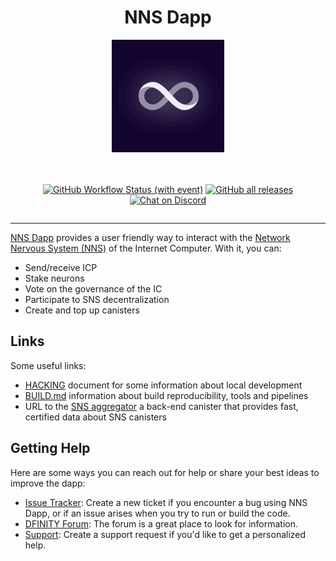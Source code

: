 <div align="center" style="display:flex;flex-direction:column;">
  <h1>NNS Dapp</h1>

  <a href="https://nns.ic0.app/">
    <img src="./frontend/static/assets/favicons/icon-512x512.png" width="180px" alt="NNS dapp logo" role="presentation"/>
  </a>

<br/>
<br/>

[![GitHub Workflow Status (with event)](https://img.shields.io/github/actions/workflow/status/dfinity/nns-dapp/build.yml?logo=github&label=Build%20and%20test)](https://github.com/dfinity/nns-dapp/actions/workflows/build.yml)
<a href="https://github.com/dfinity/nns-dapp/releases"><img src="https://img.shields.io/github/downloads/dfinity/nns-dapp/total?label=downloads&logo=github" alt="GitHub all releases"></a>
[![Chat on Discord](https://img.shields.io/badge/chat-Discord-lightgrey?logo=Discord&style=flat-square)](https://discord.gg/E9FxceAg2j)

</div>

---

[NNS Dapp](https://nns.internetcomputer.org/) provides a user friendly way to interact with the [Network Nervous System (NNS)](https://internetcomputer.org/nns) of the Internet Computer. With it, you can:

- Send/receive ICP
- Stake neurons
- Vote on the governance of the IC
- Participate to SNS decentralization
- Create and top up canisters

## Links

Some useful links:

- [HACKING](/HACKING.md) document for some information about local development
- [BUILD.md](/BUILD.md) information about build reproducibility, tools and pipelines
- URL to the [SNS aggregator](https://3r4gx-wqaaa-aaaaq-aaaia-cai.ic0.app/) a back-end canister that provides fast, certified data about SNS canisters

## Getting Help

Here are some ways you can reach out for help or share your best ideas to improve the dapp:

- [Issue Tracker](https://github.com/dfinity/nns-dapp/issues): Create a new ticket if you encounter a bug using NNS Dapp, or if an issue arises when you try to run or build the code.
- [DFINITY Forum](https://forum.dfinity.org/): The forum is a great place to look for information.
- [Support](https://support.dfinity.org/hc/en-us/requests/new): Create a support request if you'd like to get a personalized help.
